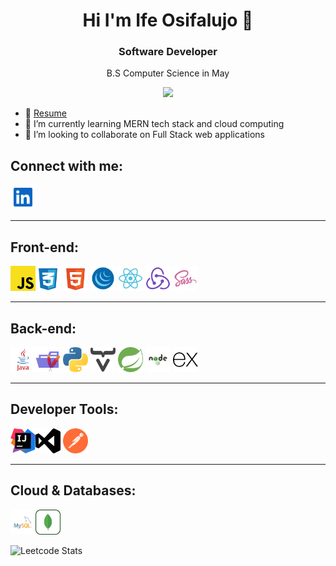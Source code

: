 <h1 align="center"> Hi I'm Ife Osifalujo 👋</h1>

<h3 align="center">Software Developer</h3>
<p align="center">B.S Computer Science in May</p>

<p align="center"><a href="https://u8views.com/github/osifalujoi1"><img src="https://u8views.com/api/v1/github/profiles/122557631/views/total-count.svg"></a></p>


- 📄 [Resume](https://ifeosifalujoresume.tiiny.site/)
- 🌱 I’m currently learning MERN tech stack and cloud computing
- 👯 I’m looking to collaborate on Full Stack web applications
  
## Connect with me:
<a href="https://www.linkedin.com/in/ife-osifalujo/" target="_blank">
  <img src="https://github.com/osifalujoi1/osifalujoi1/blob/main/linkedin-svgrepo-com.svg" width="40" height="40">
</a>

---

## Front-end:
<img src="https://github.com/osifalujoi1/osifalujoi1/blob/main/icons/javascript-svgrepo-com.svg" width="40" height="40"><img src="https://github.com/osifalujoi1/osifalujoi1/blob/main/icons/css-3-svgrepo-com.svg" width="40" height="40">
<img src="https://github.com/osifalujoi1/osifalujoi1/blob/main/icons/html-5-svgrepo-com.svg" width="40" height="40">
<img src="https://github.com/osifalujoi1/osifalujoi1/blob/main/jquery-svgrepo-com.svg" width="40" height="40">
<img src="https://github.com/osifalujoi1/osifalujoi1/blob/main/icons/react-svgrepo-com.svg" width="40" height="40">
<img src="https://github.com/osifalujoi1/osifalujoi1/blob/main/icons/redux-svgrepo-com.svg" width="40" height="40">
<img src="https://github.com/osifalujoi1/osifalujoi1/blob/main/icons/sass-svgrepo-com.svg" width="40" height="40">

---

## Back-end:
<img src="https://github.com/osifalujoi1/osifalujoi1/blob/main/icons/java-logo-svgrepo-com.svg" width="40" height="40"><img src="https://github.com/osifalujoi1/osifalujoi1/blob/main/maven-opened-svgrepo-com.svg" width="40" height="40">
<img src="https://github.com/osifalujoi1/osifalujoi1/blob/main/icons/python-svgrepo-com.svg" width="40" height="40">
<img src="https://github.com/osifalujoi1/osifalujoi1/blob/main/icons/vaadin-h-svgrepo-com.svg" width="40" height="40">
<img src="https://github.com/osifalujoi1/osifalujoi1/blob/main/icons/spring-svgrepo-com.svg" width="40" height="40">
<img src="https://github.com/osifalujoi1/osifalujoi1/blob/main/icons/node-js-svgrepo-com.svg" width="40" height="40">
<img src="https://github.com/osifalujoi1/osifalujoi1/blob/main/icons/express-svgrepo-com.svg" width="40" height="40">

---

## Developer Tools:

<img src="https://github.com/osifalujoi1/osifalujoi1/blob/main/icons/intellij-idea-svgrepo-com.svg" width="40" height="40"><img src="https://github.com/osifalujoi1/osifalujoi1/blob/main/icons/visualstudio-svgrepo-com.svg" width="40" height="40">
<img src="https://github.com/osifalujoi1/osifalujoi1/blob/main/icons/postman-icon-svgrepo-com.svg" width="40" height="40">

---

## Cloud & Databases:
<!-- <img src="https://github.com/osifalujoi1/osifalujoi1/blob/main/icons/aws-svgrepo-com.svg" width="40" height="40"> -->
<img src="https://github.com/osifalujoi1/osifalujoi1/blob/main/icons/mysql-logo-svgrepo-com.svg" width="40" height="40"><img src="https://github.com/osifalujoi1/osifalujoi1/blob/main/icons/mongodb-svgrepo-com.svg" width="40" height="40">
<!-- <img src="https://github.com/osifalujoi1/osifalujoi1/blob/main/icons/firebase-svgrepo-com.svg" width="40" height="40"> -->
<!-- <img src="" width="40" height="40">
<img src="" width="40" height="40">
<img src="" width="40" height="40"> -->

![Leetcode Stats](https://leetcard.jacoblin.cool/osifalujoi1)
